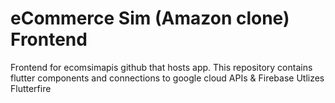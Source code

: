 # eCommerce Sim (Amazon clone) Frontend

Frontend for ecomsimapis github that hosts app. This repository contains flutter components and connections to google cloud APIs & Firebase
Utlizes Flutterfire 
